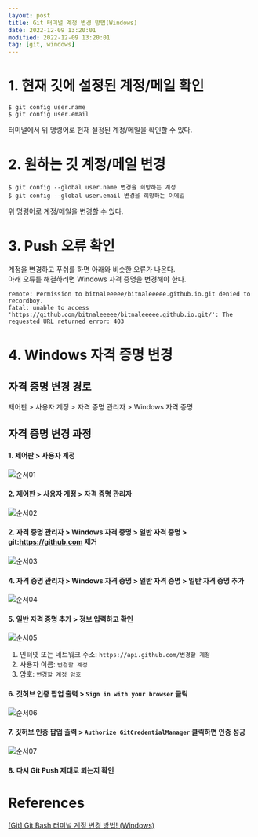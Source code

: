 ```yaml
---
layout: post
title: Git 터미널 계정 변경 방법(Windows)
date: 2022-12-09 13:20:01
modified: 2022-12-09 13:20:01
tag: [git, windows]
---
```


# 1. 현재 깃에 설정된 계정/메일 확인
```
$ git config user.name
$ git config user.email
```
터미널에서 위 명령어로 현재 설정된 계정/메일을 확인할 수 있다.

# 2. 원하는 깃 계정/메일 변경
```
$ git config --global user.name 변경을 희망하는 계정
$ git config --global user.email 변경을 희망하는 이메일
```
위 명령어로 계정/메일을 변경할 수 있다.

# 3. Push 오류 확인
계정을 변경하고 푸쉬를 하면 아래와 비슷한 오류가 나온다.  
아래 오류를 해결하러면 Windows 자격 증명을 변경해야 한다.
```
remote: Permission to bitnaleeeee/bitnaleeeee.github.io.git denied to recordboy.
fatal: unable to access 'https://github.com/bitnaleeeee/bitnaleeeee.github.io.git/': The requested URL returned error: 403
```

# 4. Windows 자격 증명 변경
## 자격 증명 변경 경로
제어판 > 사용자 계정 > 자격 증명 관리자 > Windows 자격 증명

## 자격 증명 변경 과정
#### 1. 제어판 > 사용자 계정
![순서01](/git-account-change/img01.png)

#### 2. 제어판 > 사용자 계정 > 자격 증명 관리자
![순서02](/git-account-change/img02.png)

#### 2. 자격 증명 관리자 > Windows 자격 증명 > 일반 자격 증명 > git:https://github.com 제거
![순서03](/git-account-change/img03.png)

#### 4. 자격 증명 관리자 > Windows 자격 증명 > 일반 자격 증명 > 일반 자격 증명 추가
![순서04](/git-account-change/img04.png)

#### 5. 일반 자격 증명 추가 > 정보 입력하고 확인
![순서05](/git-account-change/img05.png)  

1. 인터넷 또는 네트워크 주소: `https://api.github.com/변경할 계정`
2. 사용자 이름: `변경할 계정`
3. 암호: `변경할 계정 암호`

#### 6. 깃허브 인증 팝업 출력 > `Sign in with your browser` 클릭
![순서06](/git-account-change/img06.png)

#### 7. 깃허브 인증 팝업 출력 > `Authorize GitCredentialManager` 클릭하면 인증 성공
![순서07](/git-account-change/img07.png)

#### 8. 다시 Git Push 제대로 되는지 확인

# References
[[Git] Git Bash 터미널 계정 변경 방법! (Windows)](https://somjang.tistory.com/entry/Git-Git-Bash-터미널-계정-변경-방법)

<style>
.page-content img {
    border: 1px solid #ccc;
}
</style>